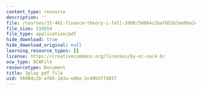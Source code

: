 ```yaml
---
content_type: resource
description: ''
file: /courses/15-401-finance-theory-i-fall-2008/56084c2baf85163ae0be2c49b5ffd85f_JE80wLNIhjE.pdf
file_size: 110554
file_type: application/pdf
hide_download: true
hide_download_original: null
learning_resource_types: []
license: https://creativecommons.org/licenses/by-nc-sa/4.0/
ocw_type: OCWFile
resourcetype: Document
title: 3play pdf file
uid: 56084c2b-af85-163a-e0be-2c49b5ffd85f
---
```

